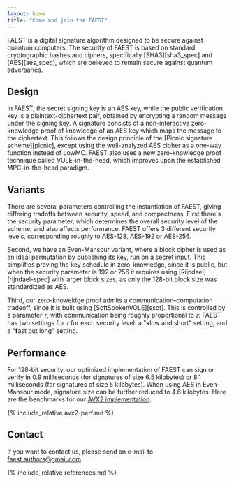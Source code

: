 ```yaml
---
layout: home
title: "Come and join the FAEST"
---
```


FAEST is a digital signature algorithm designed to be secure against quantum computers.
The security of FAEST is based on standard cryptographic hashes and ciphers, specifically [SHA3][sha3_spec] and [AES][aes_spec], which are believed to remain secure against quantum adversaries.

## Design

In FAEST, the secret signing key is an AES key, while the public verification key is a plaintext-ciphertext pair, obtained by encrypting a random message under the signing key. A signature consists of a non-interactive zero-knowledge proof of knowledge of an AES key which maps the message to the ciphertext. This follows the design principle of the [Picnic signature scheme][picnic], except using the well-analyzed AES cipher as a one-way function instead of LowMC. FAEST also uses a new zero-knowledge proof technique called VOLE-in-the-head, which improves upon the established MPC-in-the-head paradigm.

## Variants

There are several parameters controlling the instantiation of FAEST, giving differing tradoffs between security, speed, and compactness.
First there's the security parameter, which determines the overall security level of the scheme, and also affects performance.
FAEST offers 3 different security levels, corresponding roughly to AES-128, AES-192 or AES-256.

Second, we have an Even-Mansour variant, where a block cipher is used as an ideal permutation by publishing its key, run on a secret input.
This simplifies proving the key schedule in zero-knowledge, since it is public, but when the security parameter is 192 or 256 it requires using [Rijndael][rijndael-spec] with larger block sizes, as only the 128-bit block size was standardized as AES.

Third, our zero-knoweldge proof admits a communication–computation tradeoff, since it is built using [SoftSpokenVOLE][ssot].
This is controlled by a parameter *𝜏*, with communication being roughly proportional to *𝜏*.
FAEST has two settings for *𝜏* for each security level: a "**s**low and short" setting, and a "**f**ast but long" setting.

## Performance

For 128-bit security, our optimized implementation of FAEST can sign or verify in 0.9 milliseconds (for signatures of size 6.5 kilobytes) or 8.1 milliseconds (for signatures of size 5 kilobytes). When using AES in Even–Mansour mode, signature size can be further reduced to 4.6 kilobytes. Here are the benchmarks for our [AVX2 implementation](/software.html).

{% include_relative avx2-perf.md %}

## Contact

If you want to contact us, please send an e-mail to [faest.authors@gmail.com](mailto://faest.authors@gmail.com)

{% include_relative references.md %}
